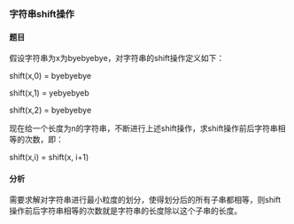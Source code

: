 ### 字符串shift操作

#### 题目
假设字符串为x为byebyebye，对字符串的shift操作定义如下：

shift(x,0) = byebyebye

shift(x,1) = yebyebyeb

shift(x,2) = byebyebye

现在给一个长度为n的字符串，不断进行上述shift操作，求shift操作前后字符串相等的次数，即：

shift(x,i) = shift(x, i+1)

#### 分析
需要求解对字符串进行最小粒度的划分，使得划分后的所有子串都相等，则shift操作前后字符串相等的次数就是字符串的长度除以这个子串的长度。